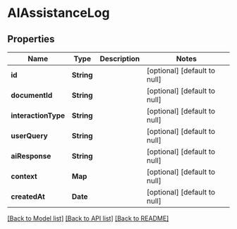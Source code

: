 # AIAssistanceLog
## Properties

| Name | Type | Description | Notes |
|------------ | ------------- | ------------- | -------------|
| **id** | **String** |  | [optional] [default to null] |
| **documentId** | **String** |  | [optional] [default to null] |
| **interactionType** | **String** |  | [optional] [default to null] |
| **userQuery** | **String** |  | [optional] [default to null] |
| **aiResponse** | **String** |  | [optional] [default to null] |
| **context** | **Map** |  | [optional] [default to null] |
| **createdAt** | **Date** |  | [optional] [default to null] |

[[Back to Model list]](../README.md#documentation-for-models) [[Back to API list]](../README.md#documentation-for-api-endpoints) [[Back to README]](../README.md)

